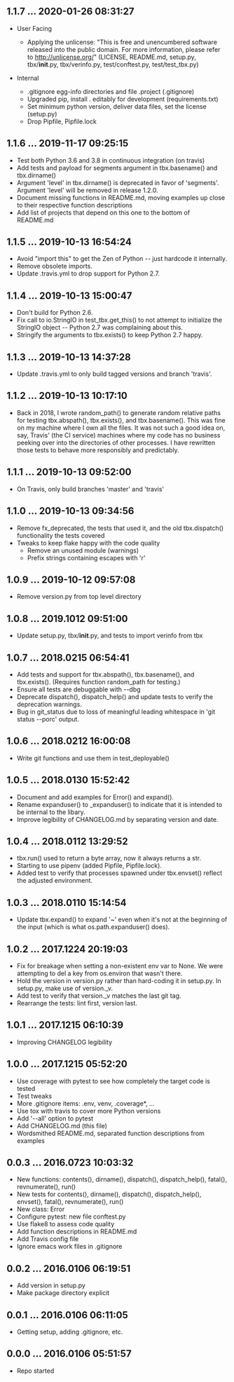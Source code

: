 ## 1.1.7 ... 2020-01-26 08:31:27

 * User Facing
    * Applying the unlicense: "This is free and unencumbered software released
      into the public domain. For more information, please refer to
      <http://unlicense.org/>" (LICENSE, README.md, setup.py, tbx/__init__.py,
      tbx/verinfo.py, test/conftest.py, test/test_tbx.py)

 * Internal
    * .gitignore egg-info directories and file .project (.gitignore)
    * Upgraded pip, install . editably for development (requirements.txt)
    * Set minimum python version, deliver data files, set the license (setup.py)
    * Drop Pipfile, Pipfile.lock

## 1.1.6 ... 2019-11-17 09:25:15

 * Test both Python 3.6 and 3.8 in continuous integration (on travis)
 * Add tests and payload for segments argument in tbx.basename() and
   tbx.dirname()
 * Argument 'level' in tbx.dirname() is deprecated in favor of 'segments'.
   Argument 'level' will be removed in release 1.2.0.
 * Document missing functions in README.md, moving examples up close to
   their respective function descriptions
 * Add list of projects that depend on this one to the bottom of README.md


## 1.1.5 ... 2019-10-13 16:54:24

 * Avoid "import this" to get the Zen of Python -- just hardcode it
   internally.
 * Remove obsolete imports.
 * Update .travis.yml to drop support for Python 2.7.

## 1.1.4 ... 2019-10-13 15:00:47

 * Don't build for Python 2.6.
 * Fix call to io.StringIO in test_tbx.get_this() to not attempt to
   initialize the StringIO object -- Python 2.7 was complaining about this.
 * Stringify the arguments to tbx.exists() to keep Python 2.7 happy.

## 1.1.3 ... 2019-10-13 14:37:28

 * Update .travis.yml to only build tagged versions and branch 'travis'.

## 1.1.2 ... 2019-10-13 10:17:10

 * Back in 2018, I wrote random_path() to generate random relative paths
   for testing tbx.abspath(), tbx.exists(), and tbx.basename(). This was
   fine on my machine where I own all the files. It was not such a good
   idea on, say, Travis' (the CI service) machines where my code has no
   business peeking over into the directories of other processes. I have
   rewritten those tests to behave more responsibly and predictably.

## 1.1.1 ... 2019-10-13 09:52:00

 * On Travis, only build branches 'master' and 'travis'

## 1.1.0 ... 2019-10-13 09:34:56

 * Remove fx_deprecated, the tests that used it, and the old tbx.dispatch()
   functionality the tests covered
 * Tweaks to keep flake happy with the code quality
    * Remove an unused module (warnings)
    * Prefix strings containing escapes with 'r'

## 1.0.9 ... 2019-10-12 09:57:08

 * Remove version.py from top level directory

## 1.0.8 ... 2019.1012 09:51:00

 * Update setup.py, tbx/__init__.py, and tests to import verinfo from tbx

## 1.0.7 ... 2018.0215 06:54:41

 * Add tests and support for tbx.abspath(), tbx.basename(), and
   tbx.exists(). (Requires function random_path for testing.)
 * Ensure all tests are debuggable with --dbg
 * Deprecate dispatch(), dispatch_help() and update tests to verify the
   deprecation warnings.
 * Bug in git_status due to loss of meaningful leading whitespace in 'git
   status --porc' output.

## 1.0.6 ... 2018.0212 16:00:08

 * Write git functions and use them in test_deployable()

## 1.0.5 ... 2018.0130 15:52:42

 * Document and add examples for Error() and expand().
 * Rename expanduser() to _expanduser() to indicate that it is intended to
   be internal to the libary.
 * Improve legibility of CHANGELOG.md by separating version and date.

## 1.0.4 ... 2018.0112 13:29:52

 * tbx.run() used to return a byte array, now it always returns a str.
 * Starting to use pipenv (added Pipfile, Pipfile.lock).
 * Added test to verify that processes spawned under tbx.envset() reflect
   the adjusted environment.

## 1.0.3 ... 2018.0110 15:14:54

 - Update tbx.expand() to expand '~' even when it's not at the beginning of
   the input (which is what os.path.expanduser() does).

## 1.0.2 ... 2017.1224 20:19:03

 - Fix for breakage when setting a non-existent env var to None. We were
   attempting to del a key from os.environ that wasn't there.
 - Hold the version in version.py rather than hard-coding it in
   setup.py. In setup.py, make use of version._v.
 - Add test to verify that version._v matches the last git tag.
 - Rearrange the tests: lint first, version last.

## 1.0.1 ... 2017.1215 06:10:39

 * Improving CHANGELOG legibility

## 1.0.0 ... 2017.1215 05:52:20

 * Use coverage with pytest to see how completely the target code is
   tested
 * Test tweaks
 * More .gitignore items: .env, venv, .coverage*, ...
 * Use tox with travis to cover more Python versions
 * Add '--all' option to pytest
 * Add CHANGELOG.md (this file)
 * Wordsmithed README.md, separated function descriptions from examples

## 0.0.3 ... 2016.0723 10:03:32

 * New functions: contents(), dirname(), dispatch(), dispatch_help(),
   fatal(), revnumerate(), run()
 * New tests for contents(), dirname(), dispatch(), dispatch_help(),
   envset(), fatal(), revnumerate(), run()
 * New class: Error
 * Configure pytest: new file conftest.py
 * Use flake8 to assess code quality
 * Add function descriptions in README.md
 * Add Travis config file
 * Ignore emacs work files in .gitignore

## 0.0.2 ... 2016.0106 06:19:51

 * Add version in setup.py
 * Make package directory explicit

## 0.0.1 ... 2016.0106 06:11:05

 * Getting setup, adding .gitignore, etc.

## 0.0.0 ... 2016.0106 05:51:57

 * Repo started
